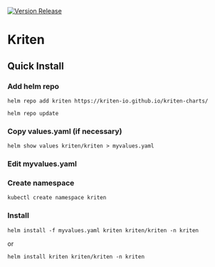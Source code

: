 [![Version Release](https://github.com/Kriten-io/kriten/actions/workflows/version-release.yml/badge.svg)](https://github.com/Kriten-io/kriten/actions/workflows/version-release.yml)

# Kriten

## Quick Install

### Add helm repo
```helm repo add kriten https://kriten-io.github.io/kriten-charts/```

```helm repo update```

### Copy values.yaml (if necessary)
```helm show values kriten/kriten > myvalues.yaml```

### Edit myvalues.yaml

### Create namespace
```kubectl create namespace kriten```

### Install
```helm install -f myvalues.yaml kriten kriten/kriten -n kriten```

or

```helm install kriten kriten/kriten -n kriten```
